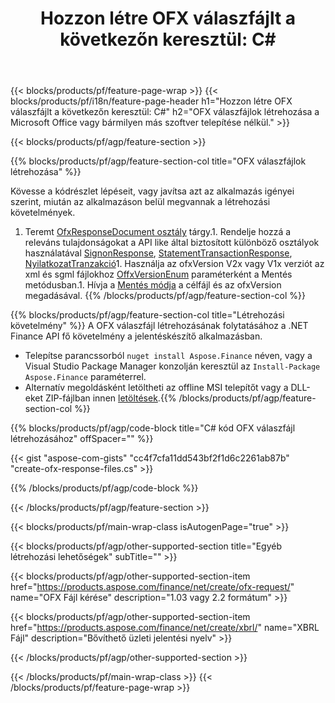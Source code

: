 ﻿---
title: "Hozzon létre OFX válaszfájlt a következőn keresztül: C#"
description: Mintakód a OFX válaszfájl létrehozásához. Használjon API példakódot a OFX válaszfájlok kötegelt generálásához a .NET alapú alkalmazásokban. 
url: /hu/net/create/ofx-response/
family: finance
platformtag: net
feature: create
informat: OFX Response
outformat: 
otherformats: OFX Response
---
{{< blocks/products/pf/feature-page-wrap >}}
{{< blocks/products/pf/i18n/feature-page-header h1="Hozzon létre OFX válaszfájlt a következőn keresztül: C#" h2="OFX válaszfájlok létrehozása a Microsoft Office vagy bármilyen más szoftver telepítése nélkül." >}}

{{< blocks/products/pf/agp/feature-section >}}

{{% blocks/products/pf/agp/feature-section-col title="OFX válaszfájlok létrehozása" %}}

Kövesse a kódrészlet lépéseit, vagy javítsa azt az alkalmazás igényei szerint, miután az alkalmazáson belül megvannak a létrehozási követelmények.

1. Teremt [OfxResponseDocument osztály](https://apireference.aspose.com/finance/net/aspose.finance.ofx/ofxresponsedocument) tárgy.1. Rendelje hozzá a releváns tulajdonságokat a API like által biztosított különböző osztályok használatával [SignonResponse](https://apireference.aspose.com/finance/net/aspose.finance.ofx.signon/signonresponse),  [StatementTransactionResponse](https://apireference.aspose.com/finance/net/aspose.finance.ofx.bank/statementtransactionresponse), [NyilatkozatTranzakció](https://apireference.aspose.com/finance/net/aspose.finance.ofx/statementtransaction)1. Használja az ofxVersion V2x vagy V1x verziót az xml és sgml fájlokhoz [OffxVersionEnum](https://apireference.aspose.com/finance/net/aspose.finance.ofx/ofxversionenum) paraméterként a Mentés metódusban.1. Hívja a [Mentés módja](https://apireference.aspose.com/finance/net/aspose.finance.ofx/ofxresponsedocument/methods/save) a célfájl és az ofxVersion megadásával.
{{% /blocks/products/pf/agp/feature-section-col %}}

{{% blocks/products/pf/agp/feature-section-col title="Létrehozási követelmény" %}}
A OFX válaszfájl létrehozásának folytatásához a .NET Finance API fő követelmény a jelentéskészítő alkalmazásban. 
- Telepítse parancssorból ```nuget install Aspose.Finance``` néven, vagy a Visual Studio Package Manager konzolján keresztül az ```Install-Package Aspose.Finance``` paraméterrel.
- Alternatív megoldásként letöltheti az offline MSI telepítőt vagy a DLL-eket ZIP-fájlban innen [letöltések](https://downloads.aspose.com/finance/net).{{% /blocks/products/pf/agp/feature-section-col %}}

{{% blocks/products/pf/agp/code-block title="C# kód OFX válaszfájl létrehozásához" offSpacer="" %}}

{{< gist "aspose-com-gists" "cc4f7cfa11dd543bf2f1d6c2261ab87b" "create-ofx-response-files.cs" >}}

{{% /blocks/products/pf/agp/code-block %}}

{{< /blocks/products/pf/agp/feature-section >}}

{{< blocks/products/pf/main-wrap-class isAutogenPage="true" >}}

{{< blocks/products/pf/agp/other-supported-section title="Egyéb létrehozási lehetőségek" subTitle="" >}}

{{< blocks/products/pf/agp/other-supported-section-item href="https://products.aspose.com/finance/net/create/ofx-request/" name="OFX Fájl kérése" description="1.03 vagy 2.2 formátum" >}}

{{< blocks/products/pf/agp/other-supported-section-item href="https://products.aspose.com/finance/net/create/xbrl/" name="XBRL Fájl" description="Bővíthető üzleti jelentési nyelv" >}}

{{< /blocks/products/pf/agp/other-supported-section >}}

{{< /blocks/products/pf/main-wrap-class >}}
{{< /blocks/products/pf/feature-page-wrap >}}
